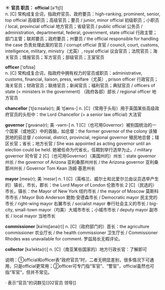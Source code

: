 ☀ <span class="category">**官员 职员：**</span>
<span class="vocabulary">**official**</span> [ə'fɪʃl]  
<span class="definition">n. [C] 常构成复合词，指政府官员、政府要员：</span>high-ranking, prominent, senior, top official 高级职员；高级官员；要员 / junior, minor official 初级职员；小职员 / local, provincial official 地方官员；省级官员 / public official 公务员 / administration, departmental, federal, government, state official 行政主管；部门主管；联邦要员；政府要员；州要员 / the official responsible for handling the case 负责处理此案的官员 / corrupt official 贪官 / council, court, customs, intelligence, military, ministry（尤英）, royal official 议会官员；法院官员；海关官员；情报官员；军方官员；部级官员；王室官员

<span class="vocabulary">**officer**</span> ['ɒfɪsə]  
<span class="definition">n. [C] 常构成复合词，指政府中拥有权力的官员或职员：</span>administrative, customs, financial, liaison, press, welfare（尤英）, prison officer 行政官员；海关官员；财政官员；联络官员；新闻官员；福利官员；典狱官员 / officers of state (= ministers in the government) （政府各部）部长 / regional officer 地方官员
           
<span class="vocabulary">**chancellor**</span> [ˈtʃɑ:nsələ(r); 美 ˈtʃæns-]
<span class="definition">n. [C]（常用于头衔）用于英国某些高级政府官员的头衔中：</span>the Lord Chancellor (= a senior law official) 大法官
           
<span class="vocabulary">**governor**</span> [ˈgʌvənə(r); 美 -vərn-]
<span class="definition">n. 1 [C]（也可用Governor）被别国统治的一个国家（或地区）中的首脑，如总督：</span>the former governor of the colony 该殖民地的前总督 / colonial, district, provincial, regional governor 殖民地总督；辖区长官；省长；地方长官 / She was appointed as acting governor until an election could be held. 她被任命为代省长，任期到举行选举为止。/ military governor 司令官 <span class="definition">2 [C]（也可用Governor）（美国州的）州长：</span>state governor 州长 / the governor of Arizona 亚利桑那州州长 / the Arizona governor 亚利桑那州州长 / Governor Tom Kean 汤姆·基恩州长
           
<span class="vocabulary">**mayor**</span> [meə(r); 美 ˈmeɪər]
<span class="definition">n. 1 [C]（英格兰、威尔士和北爱尔兰由议员选举产生的）镇长，市长，郡长：</span>the Lord Mayor of London 伦敦市长 <span class="definition">2 [C]（民选的）市长，镇长：</span>the Mayor of New York 纽约市长 / the mayor of Moscow 莫斯科市市长 / Mayor Bob Anderson 鲍勃·安德森市长 / Democratic mayor 民主党的市长 / right-wing mayor 右翼市长 / socialist mayor 奉行社会主义的市长 / big-city, small-town mayor（均美）大城市市长；小城市市长 / deputy mayor 副市长 / local mayor 当地市长
           
<span class="vocabulary">**commissioner**</span> [kəˈmɪʃənə(r)]
<span class="definition">n. [C]（政府部门的）首长：</span>the agriculture commissioner 农业厅长 / the health commissioner 卫生厅长 / Commissioner Rhodes was unavailable for comment. 罗兹局长无暇评论。
           
<span class="vocabulary">**collector**</span> [kəˈlektə(r)]
<span class="definition">n. [C]（南亚某些国家的）地方行政长官：</span>了解即可

说明：①official和officer表“政府官员”时，二者无明显差别，很多情况下可通用，只是official更常用；②officer可专门指“军官”、“警官”，official虽然也可指“军官”，但并不常见。

· 表示“官员”的词群见[[02官员 领导]]
